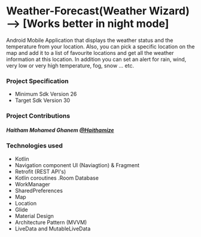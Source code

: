 # Weather-Forecast(Weather Wizard) --> [Works better in night mode]


Android Mobile Application that displays the weather status and the temperature
from your location. Also, you can pick a specific location on the map and add it to a
list of favourite locations and get all the weather information at this location. In
addition you can set an alert for rain, wind, very low or very high temperature, fog,
snow ... etc.

### Project Specification

- Minimum Sdk Version 26
- Target Sdk Version 30

### Project Contributions

##### Haitham Mohamed Ghanem [@Haithamize](https://github.com/Haithamize)


### Technologies used
- Kotlin
- Navigation component UI (Naviagtion) & Fragment
- Retrofit (REST API's)
- Kotlin coroutines .Room Database
- WorkManager
- SharedPreferences
- Map
- Location
- Glide
- Material Design
- Architecture Pattern (MVVM)
- LiveData and MutableLiveData
